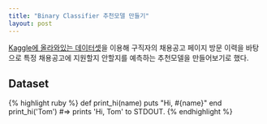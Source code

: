 ```yaml
---
title: "Binary Classifier 추천모델 만들기"
layout: post
---
```


[Kaggle에 올라와있는 데이터셋](https://www.kaggle.com/kandij/job-recommendation-datasets?select=Combined_Jobs_Final.csv)을 이용해 구직자의 채용공고 페이지 방문 이력을 바탕으로 특정 채용공고에 지원할지 안할지를 예측하는 추천모델을 만들어보기로 했다.

## Dataset


{% highlight ruby %}
def print_hi(name)
  puts "Hi, #{name}"
end
print_hi('Tom')
#=> prints 'Hi, Tom' to STDOUT.
{% endhighlight %}
